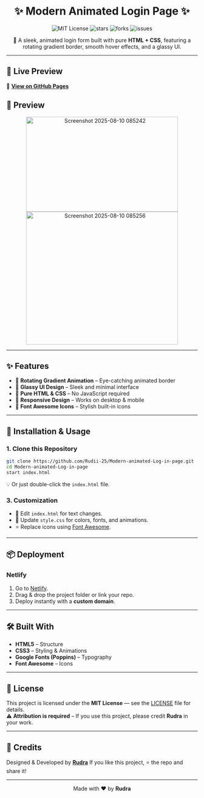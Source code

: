 <h1 align="center">✨ Modern Animated Login Page ✨</h1>

<p align="center">
  <img src="https://img.shields.io/github/license/Rudii-25/Modern-animated-Log-in-page?style=for-the-badge" alt="MIT License">
  <img src="https://img.shields.io/github/stars/Rudii-25/Modern-animated-Log-in-page?style=for-the-badge" alt="stars">
  <img src="https://img.shields.io/github/forks/Rudii-25/Modern-animated-Log-in-page?style=for-the-badge" alt="forks">
  <img src="https://img.shields.io/github/issues/Rudii-25/Modern-animated-Log-in-page?style=for-the-badge" alt="issues">
</p>

<p align="center">
  🎨 A sleek, animated login form built with pure <b>HTML + CSS</b>, featuring a rotating gradient border, smooth hover effects, and a glassy UI.  
</p>

---

## 🚀 Live Preview
🔗 **[View on GitHub Pages](https://rudii-25.github.io/Modern-animated-Log-in-page/)**

## 📸 Preview
<p align="center">
  <img width="400" height="250" alt="Screenshot 2025-08-10 085242" src="https://github.com/user-attachments/assets/58e76498-2e24-4114-97ae-ed237d226477" />
</br>
  <img width="400" height="350" alt="Screenshot 2025-08-10 085256" src="https://github.com/user-attachments/assets/75e77b37-6c86-46b5-ae1b-df346d53a94c" />

</p>

---

## ✨ Features
- 🔄 **Rotating Gradient Animation** – Eye-catching animated border
- 💎 **Glassy UI Design** – Sleek and minimal interface
- 🎯 **Pure HTML & CSS** – No JavaScript required
- 📱 **Responsive Design** – Works on desktop & mobile
- 🎨 **Font Awesome Icons** – Stylish built-in icons

---

## 📂 Installation & Usage

### **1. Clone this Repository**
```bash
git clone https://github.com/Rudii-25/Modern-animated-Log-in-page.git
cd Modern-animated-Log-in-page
start index.html
```

💡 Or just double-click the `index.html` file.

### **3. Customization**

* 📝 Edit `index.html` for text changes.
* 🎨 Update `style.css` for colors, fonts, and animations.
* ⭐ Replace icons using [Font Awesome](https://fontawesome.com/icons).

---

## 📦 Deployment

### **Netlify**

1. Go to [Netlify](https://www.netlify.com/).
2. Drag & drop the project folder or link your repo.
3. Deploy instantly with a **custom domain**.

---

## 🛠 Built With

* **HTML5** – Structure
* **CSS3** – Styling & Animations
* **Google Fonts (Poppins)** – Typography
* **Font Awesome** – Icons

---

## 📜 License

This project is licensed under the **MIT License** — see the [LICENSE](LICENSE) file for details.
</br>
⚠️ **Attribution is required** – If you use this project, please credit **Rudra** in your work.

---

## 💖 Credits

Designed & Developed by **[Rudra](https://github.com/Rudii-25)**
If you like this project, ⭐ the repo and share it!

---

<p align="center">
  Made with ❤️ by <b>Rudra</b>
</p>
